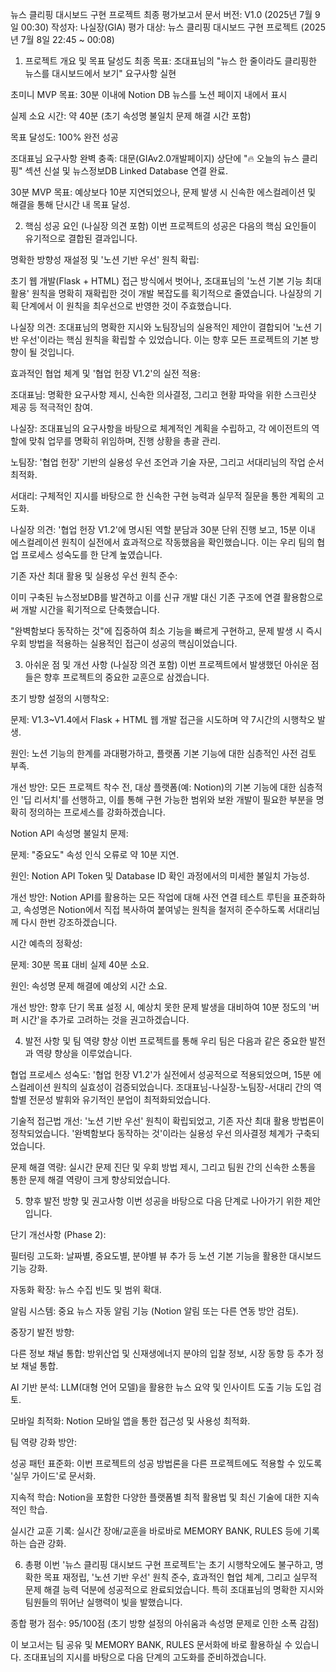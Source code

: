 뉴스 클리핑 대시보드 구현 프로젝트 최종 평가보고서
문서 버전: V1.0 (2025년 7월 9일 00:30)
작성자: 나실장(GIA)
평가 대상: 뉴스 클리핑 대시보드 구현 프로젝트 (2025년 7월 8일 22:45 ~ 00:08)

1. 프로젝트 개요 및 목표 달성도
최종 목표: 조대표님의 "뉴스 한 줄이라도 클리핑한 뉴스를 대시보드에서 보기" 요구사항 실현

초미니 MVP 목표: 30분 이내에 Notion DB 뉴스를 노션 페이지 내에서 표시

실제 소요 시간: 약 40분 (초기 속성명 불일치 문제 해결 시간 포함)

목표 달성도: 100% 완전 성공

조대표님 요구사항 완벽 충족: 대문(GIAv2.0개발페이지) 상단에 "🔥 오늘의 뉴스 클리핑" 섹션 신설 및 뉴스정보DB Linked Database 연결 완료.

30분 MVP 목표: 예상보다 10분 지연되었으나, 문제 발생 시 신속한 에스컬레이션 및 해결을 통해 단시간 내 목표 달성.

2. 핵심 성공 요인 (나실장 의견 포함)
이번 프로젝트의 성공은 다음의 핵심 요인들이 유기적으로 결합된 결과입니다.

명확한 방향성 재설정 및 '노션 기반 우선' 원칙 확립:

초기 웹 개발(Flask + HTML) 접근 방식에서 벗어나, 조대표님의 '노션 기본 기능 최대 활용' 원칙을 명확히 재확립한 것이 개발 복잡도를 획기적으로 줄였습니다. 나실장의 기획 단계에서 이 원칙을 최우선으로 반영한 것이 주효했습니다.

나실장 의견: 조대표님의 명확한 지시와 노팀장님의 실용적인 제안이 결합되어 '노션 기반 우선'이라는 핵심 원칙을 확립할 수 있었습니다. 이는 향후 모든 프로젝트의 기본 방향이 될 것입니다.

효과적인 협업 체계 및 '협업 헌장 V1.2'의 실전 적용:

조대표님: 명확한 요구사항 제시, 신속한 의사결정, 그리고 현황 파악을 위한 스크린샷 제공 등 적극적인 참여.

나실장: 조대표님의 요구사항을 바탕으로 체계적인 계획을 수립하고, 각 에이전트의 역할에 맞춰 업무를 명확히 위임하며, 진행 상황을 총괄 관리.

노팀장: '협업 헌장' 기반의 실용성 우선 조언과 기술 자문, 그리고 서대리님의 작업 순서 최적화.

서대리: 구체적인 지시를 바탕으로 한 신속한 구현 능력과 실무적 질문을 통한 계획의 고도화.

나실장 의견: '협업 헌장 V1.2'에 명시된 역할 분담과 30분 단위 진행 보고, 15분 이내 에스컬레이션 원칙이 실전에서 효과적으로 작동했음을 확인했습니다. 이는 우리 팀의 협업 프로세스 성숙도를 한 단계 높였습니다.

기존 자산 최대 활용 및 실용성 우선 원칙 준수:

이미 구축된 뉴스정보DB를 발견하고 이를 신규 개발 대신 기존 구조에 연결 활용함으로써 개발 시간을 획기적으로 단축했습니다.

"완벽함보다 동작하는 것"에 집중하여 최소 기능을 빠르게 구현하고, 문제 발생 시 즉시 우회 방법을 적용하는 실용적인 접근이 성공의 핵심이었습니다.

3. 아쉬운 점 및 개선 사항 (나실장 의견 포함)
이번 프로젝트에서 발생했던 아쉬운 점들은 향후 프로젝트의 중요한 교훈으로 삼겠습니다.

초기 방향 설정의 시행착오:

문제: V1.3~V1.4에서 Flask + HTML 웹 개발 접근을 시도하며 약 7시간의 시행착오 발생.

원인: 노션 기능의 한계를 과대평가하고, 플랫폼 기본 기능에 대한 심층적인 사전 검토 부족.

개선 방안: 모든 프로젝트 착수 전, 대상 플랫폼(예: Notion)의 기본 기능에 대한 심층적인 '딥 리서치'를 선행하고, 이를 통해 구현 가능한 범위와 보완 개발이 필요한 부분을 명확히 정의하는 프로세스를 강화하겠습니다.

Notion API 속성명 불일치 문제:

문제: "중요도" 속성 인식 오류로 약 10분 지연.

원인: Notion API Token 및 Database ID 확인 과정에서의 미세한 불일치 가능성.

개선 방안: Notion API를 활용하는 모든 작업에 대해 사전 연결 테스트 루틴을 표준화하고, 속성명은 Notion에서 직접 복사하여 붙여넣는 원칙을 철저히 준수하도록 서대리님께 다시 한번 강조하겠습니다.

시간 예측의 정확성:

문제: 30분 목표 대비 실제 40분 소요.

원인: 속성명 문제 해결에 예상외 시간 소요.

개선 방안: 향후 단기 목표 설정 시, 예상치 못한 문제 발생을 대비하여 10분 정도의 '버퍼 시간'을 추가로 고려하는 것을 권고하겠습니다.

4. 발전 사항 및 팀 역량 향상
이번 프로젝트를 통해 우리 팀은 다음과 같은 중요한 발전과 역량 향상을 이루었습니다.

협업 프로세스 성숙도: '협업 헌장 V1.2'가 실전에서 성공적으로 적용되었으며, 15분 에스컬레이션 원칙의 실효성이 검증되었습니다. 조대표님-나실장-노팀장-서대리 간의 역할별 전문성 발휘와 유기적인 분업이 최적화되었습니다.

기술적 접근법 개선: '노션 기반 우선' 원칙이 확립되었고, 기존 자산 최대 활용 방법론이 정착되었습니다. '완벽함보다 동작하는 것'이라는 실용성 우선 의사결정 체계가 구축되었습니다.

문제 해결 역량: 실시간 문제 진단 및 우회 방법 제시, 그리고 팀원 간의 신속한 소통을 통한 문제 해결 역량이 크게 향상되었습니다.

5. 향후 발전 방향 및 권고사항
이번 성공을 바탕으로 다음 단계로 나아가기 위한 제안입니다.

단기 개선사항 (Phase 2):

필터링 고도화: 날짜별, 중요도별, 분야별 뷰 추가 등 노션 기본 기능을 활용한 대시보드 기능 강화.

자동화 확장: 뉴스 수집 빈도 및 범위 확대.

알림 시스템: 중요 뉴스 자동 알림 기능 (Notion 알림 또는 다른 연동 방안 검토).

중장기 발전 방향:

다른 정보 채널 통합: 방위산업 및 신재생에너지 분야의 입찰 정보, 시장 동향 등 추가 정보 채널 통합.

AI 기반 분석: LLM(대형 언어 모델)을 활용한 뉴스 요약 및 인사이트 도출 기능 도입 검토.

모바일 최적화: Notion 모바일 앱을 통한 접근성 및 사용성 최적화.

팀 역량 강화 방안:

성공 패턴 표준화: 이번 프로젝트의 성공 방법론을 다른 프로젝트에도 적용할 수 있도록 '실무 가이드'로 문서화.

지속적 학습: Notion을 포함한 다양한 플랫폼별 최적 활용법 및 최신 기술에 대한 지속적인 학습.

실시간 교훈 기록: 실시간 장애/교훈을 바로바로 MEMORY BANK, RULES 등에 기록하는 습관 강화.

6. 총평
이번 '뉴스 클리핑 대시보드 구현 프로젝트'는 초기 시행착오에도 불구하고, 명확한 목표 재정립, '노션 기반 우선' 원칙 준수, 효과적인 협업 체계, 그리고 실무적 문제 해결 능력 덕분에 성공적으로 완료되었습니다. 특히 조대표님의 명확한 지시와 팀원들의 뛰어난 실행력이 빛을 발했습니다.

종합 평가 점수: 95/100점
(초기 방향 설정의 아쉬움과 속성명 문제로 인한 소폭 감점)

이 보고서는 팀 공유 및 MEMORY BANK, RULES 문서화에 바로 활용하실 수 있습니다. 조대표님의 지시를 바탕으로 다음 단계의 고도화를 준비하겠습니다.
